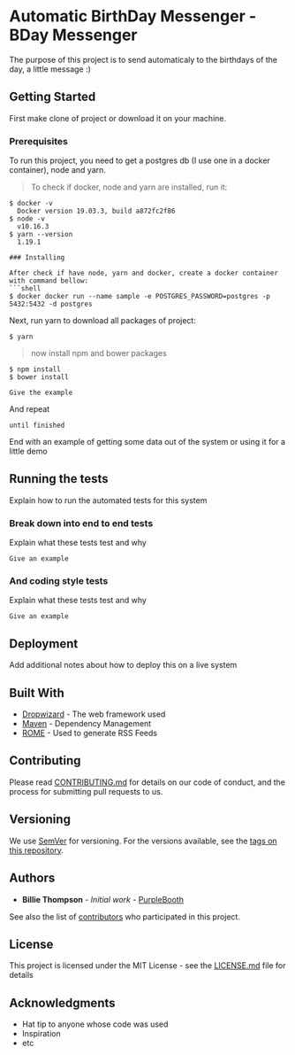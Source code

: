 # Automatic BirthDay Messenger - BDay Messenger

The purpose of this project is to send automaticaly to the birthdays of the day, a little message :)

## Getting Started

First make clone of project or download it on your machine.

### Prerequisites

To run this project, you need to get a postgres db (I use one in a docker container), node and yarn.

> To check if docker, node and yarn are installed, run it:

````shell
$ docker -v
  Docker version 19.03.3, build a872fc2f86
$ node -v
  v10.16.3
$ yarn --version
  1.19.1

### Installing

After check if have node, yarn and docker, create a docker container with command bellow:
```shell
$ docker docker run --name sample -e POSTGRES_PASSWORD=postgres -p 5432:5432 -d postgres
````

Next, run yarn to download all packages of project:

```shell
$ yarn
```

> now install npm and bower packages

```shell
$ npm install
$ bower install
```

```
Give the example
```

And repeat

```
until finished
```

End with an example of getting some data out of the system or using it for a little demo

## Running the tests

Explain how to run the automated tests for this system

### Break down into end to end tests

Explain what these tests test and why

```
Give an example
```

### And coding style tests

Explain what these tests test and why

```
Give an example
```

## Deployment

Add additional notes about how to deploy this on a live system

## Built With

- [Dropwizard](http://www.dropwizard.io/1.0.2/docs/) - The web framework used
- [Maven](https://maven.apache.org/) - Dependency Management
- [ROME](https://rometools.github.io/rome/) - Used to generate RSS Feeds

## Contributing

Please read [CONTRIBUTING.md](https://gist.github.com/PurpleBooth/b24679402957c63ec426) for details on our code of conduct, and the process for submitting pull requests to us.

## Versioning

We use [SemVer](http://semver.org/) for versioning. For the versions available, see the [tags on this repository](https://github.com/your/project/tags).

## Authors

- **Billie Thompson** - _Initial work_ - [PurpleBooth](https://github.com/PurpleBooth)

See also the list of [contributors](https://github.com/your/project/contributors) who participated in this project.

## License

This project is licensed under the MIT License - see the [LICENSE.md](LICENSE.md) file for details

## Acknowledgments

- Hat tip to anyone whose code was used
- Inspiration
- etc
